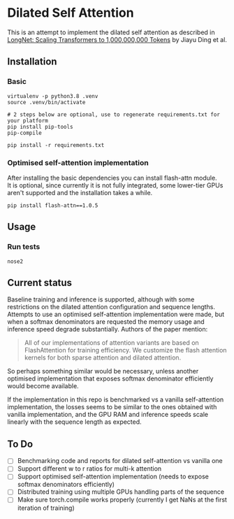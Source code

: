 # Dilated Self Attention
This is an attempt to implement the dilated self attention as described in 
[LongNet: Scaling Transformers to 1,000,000,000 Tokens](https://arxiv.org/abs/2307.02486) by Jiayu Ding et al.


## Installation
### Basic
```shell
virtualenv -p python3.8 .venv
source .venv/bin/activate

# 2 steps below are optional, use to regenerate requirements.txt for your platform
pip install pip-tools
pip-compile

pip install -r requirements.txt
```

### Optimised self-attention implementation
After installing the basic dependencies you can install flash-attn module.  
It is optional, since currently it is not fully integrated, some lower-tier GPUs aren't supported and the installation takes a while.
```shell
pip install flash-attn==1.0.5
```

## Usage
### Run tests
```shell
nose2
```

## Current status
Baseline training and inference is supported, although with some restrictions on the dilated attention configuration and sequence lengths.  
Attempts to use an optimised self-attention implementation were made, but when a softmax denominators are requested the memory usage and inference speed degrade substantially. Authors of the paper mention:

> All of our implementations of attention variants are based on FlashAttention for training efficiency. We customize the flash attention kernels for both sparse
attention and dilated attention.

So perhaps something similar would be necessary, unless another optimised implementation that exposes softmax denominator efficiently would become available.  

If the implementation in this repo is benchmarked vs a vanilla self-attention implementation, the losses seems to be similar to the ones obtained with vanilla implementation, and the GPU RAM and inference speeds scale linearly with the sequence length as expected. 


## To Do
- [ ] Benchmarking code and reports for dilated self-attention vs vanilla one
- [ ] Support different w to r ratios for multi-k attention
- [ ] Support optimised self-attention implementation (needs to expose softmax denominators efficiently)
- [ ] Distributed training using multiple GPUs handling parts of the sequence
- [ ] Make sure torch.compile works properly (currently I get NaNs at the first iteration of training)
